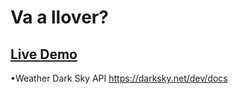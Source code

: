 # Va a llover?
## [Live Demo](https://nachokai.github.io/vallover/)  
•Weather Dark Sky API https://darksky.net/dev/docs  
